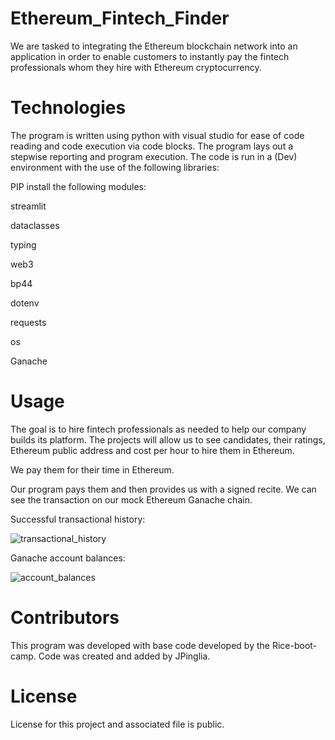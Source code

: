 # Ethereum_Fintech_Finder
We are tasked to integrating the Ethereum blockchain network into an application in order to enable customers to instantly pay the fintech professionals whom they hire with Ethereum cryptocurrency.

# Technologies
The program is written using python with visual studio for ease of code reading and code execution via code blocks. The program lays out a stepwise reporting and program execution. The code is run in a (Dev) environment with the use of the following libraries:

PIP install the following modules:

streamlit

dataclasses

typing

web3

bp44

dotenv

requests

os

Ganache

# Usage
The goal is to hire fintech professionals as needed to help our company builds its platform. The projects will allow us to see candidates, their ratings, Ethereum public address and cost per hour to hire them in Ethereum.

We pay them for their time in Ethereum. 

Our program pays them and then provides us with a signed recite. We can see the transaction on our mock Ethereum Ganache chain.

Successful transactional history: 

![transactional_history](https://user-images.githubusercontent.com/95830866/166120817-6d0208b8-97bc-4dc6-84f3-c01f9300fac3.PNG)

Ganache account balances: 

![account_balances](https://user-images.githubusercontent.com/95830866/166120833-ca4dbf1c-8ace-4d80-a0bf-49440096c3d6.PNG)



# Contributors
This program was developed with base code developed by the Rice-boot-camp. Code was created and added by JPinglia.

# License
License for this project and associated file is public.
